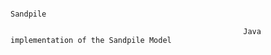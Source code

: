                                                                         Sandpile

                                                        Java implementation of the Sandpile Model 
